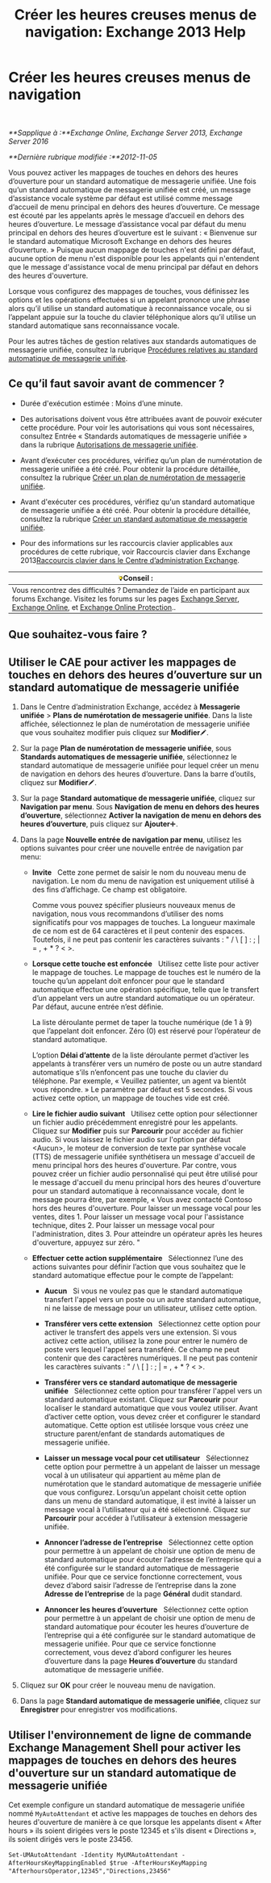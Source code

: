 ﻿---
title: 'Créer les heures creuses menus de navigation: Exchange 2013 Help'
TOCTitle: Créer les heures creuses menus de navigation
ms:assetid: bfe81ed6-9648-4882-8baf-ac93ea30a8ca
ms:mtpsurl: https://technet.microsoft.com/fr-fr/library/Bb232175(v=EXCHG.150)
ms:contentKeyID: 50479121
ms.date: 05/23/2018
mtps_version: v=EXCHG.150
ms.translationtype: MT
---

# Créer les heures creuses menus de navigation

 

_**Sapplique à :**Exchange Online, Exchange Server 2013, Exchange Server 2016_

_**Dernière rubrique modifiée :**2012-11-05_

Vous pouvez activer les mappages de touches en dehors des heures d’ouverture pour un standard automatique de messagerie unifiée. Une fois qu’un standard automatique de messagerie unifiée est créé, un message d’assistance vocale système par défaut est utilisé comme message d’accueil de menu principal en dehors des heures d’ouverture. Ce message est écouté par les appelants après le message d’accueil en dehors des heures d’ouverture. Le message d’assistance vocal par défaut du menu principal en dehors des heures d’ouverture est le suivant : « Bienvenue sur le standard automatique Microsoft Exchange en dehors des heures d’ouverture. » Puisque aucun mappage de touches n'est défini par défaut, aucune option de menu n'est disponible pour les appelants qui n'entendent que le message d'assistance vocal de menu principal par défaut en dehors des heures d'ouverture.

Lorsque vous configurez des mappages de touches, vous définissez les options et les opérations effectuées si un appelant prononce une phrase alors qu’il utilise un standard automatique à reconnaissance vocale, ou si l’appelant appuie sur la touche du clavier téléphonique alors qu’il utilise un standard automatique sans reconnaissance vocale.

Pour les autres tâches de gestion relatives aux standards automatiques de messagerie unifiée, consultez la rubrique [Procédures relatives au standard automatique de messagerie unifiée](um-auto-attendant-procedures-exchange-2013-help.md).

## Ce qu’il faut savoir avant de commencer ?

  - Durée d'exécution estimée : Moins d’une minute.

  - Des autorisations doivent vous être attribuées avant de pouvoir exécuter cette procédure. Pour voir les autorisations qui vous sont nécessaires, consultez Entrée « Standards automatiques de messagerie unifiée » dans la rubrique [Autorisations de messagerie unifiée](unified-messaging-permissions-exchange-2013-help.md).

  - Avant d’exécuter ces procédures, vérifiez qu’un plan de numérotation de messagerie unifiée a été créé. Pour obtenir la procédure détaillée, consultez la rubrique [Créer un plan de numérotation de messagerie unifiée](create-a-um-dial-plan-exchange-2013-help.md).

  - Avant d'exécuter ces procédures, vérifiez qu'un standard automatique de messagerie unifiée a été créé. Pour obtenir la procédure détaillée, consultez la rubrique [Créer un standard automatique de messagerie unifiée](create-a-um-auto-attendant-exchange-2013-help.md).

  - Pour des informations sur les raccourcis clavier applicables aux procédures de cette rubrique, voir Raccourcis clavier dans Exchange 2013[Raccourcis clavier dans le Centre d’administration Exchange](keyboard-shortcuts-in-the-exchange-admin-center-exchange-online-protection-help.md).

<table>
<thead>
<tr class="header">
<th><img src="images/Bb125224.tip(EXCHG.150).gif" title="Conseil" alt="Conseil" />Conseil :</th>
</tr>
</thead>
<tbody>
<tr class="odd">
<td>Vous rencontrez des difficultés ? Demandez de l’aide en participant aux forums Exchange. Visitez les forums sur les pages <a href="https://go.microsoft.com/fwlink/p/?linkid=60612">Exchange Server</a>, <a href="https://go.microsoft.com/fwlink/p/?linkid=267542">Exchange Online</a>, et <a href="https://go.microsoft.com/fwlink/p/?linkid=285351">Exchange Online Protection</a>..</td>
</tr>
</tbody>
</table>


## Que souhaitez-vous faire ?

## Utiliser le CAE pour activer les mappages de touches en dehors des heures d’ouverture sur un standard automatique de messagerie unifiée

1.  Dans le Centre d’administration Exchange, accédez à **Messagerie unifiée** \> **Plans de numérotation de messagerie unifiée**. Dans la liste affichée, sélectionnez le plan de numérotation de messagerie unifiée que vous souhaitez modifier puis cliquez sur **Modifier**![Icône Modifier](images/Bb124582.6f53ccb2-1f13-4c02-bea0-30690e6ea71d(EXCHG.150).gif "Icône Modifier").

2.  Sur la page **Plan de numérotation de messagerie unifiée**, sous **Standards automatiques de messagerie unifiée**, sélectionnez le standard automatique de messagerie unifiée pour lequel créer un menu de navigation en dehors des heures d’ouverture. Dans la barre d’outils, cliquez sur **Modifier**![Icône Modifier](images/Bb124582.6f53ccb2-1f13-4c02-bea0-30690e6ea71d(EXCHG.150).gif "Icône Modifier").

3.  Sur la page **Standard automatique de messagerie unifiée**, cliquez sur **Navigation par menu**. Sous **Navigation de menu en dehors des heures d’ouverture**, sélectionnez **Activer la navigation de menu en dehors des heures d’ouverture**, puis cliquez sur **Ajouter**![Icône Ajouter](images/JJ218640.c1e75329-d6d7-4073-a27d-498590bbb558(EXCHG.150).gif "Icône Ajouter").

4.  Dans la page **Nouvelle entrée de navigation par menu**, utilisez les options suivantes pour créer une nouvelle entrée de navigation par menu:
    
      - **Invite**   Cette zone permet de saisir le nom du nouveau menu de navigation. Le nom du menu de navigation est uniquement utilisé à des fins d’affichage. Ce champ est obligatoire.
        
        Comme vous pouvez spécifier plusieurs nouveaux menus de navigation, nous vous recommandons d’utiliser des noms significatifs pour vos mappages de touches. La longueur maximale de ce nom est de 64 caractères et il peut contenir des espaces. Toutefois, il ne peut pas contenir les caractères suivants : " / \\ \[ \] : ; | = , + \* ? \< \>.
    
      - **Lorsque cette touche est enfoncée**   Utilisez cette liste pour activer le mappage de touches. Le mappage de touches est le numéro de la touche qu’un appelant doit enfoncer pour que le standard automatique effectue une opération spécifique, telle que le transfert d’un appelant vers un autre standard automatique ou un opérateur. Par défaut, aucune entrée n’est définie.
        
        La liste déroulante permet de taper la touche numérique (de 1 à 9) que l’appelant doit enfoncer. Zéro (0) est réservé pour l’opérateur de standard automatique.
        
        L’option **Délai d’attente** de la liste déroulante permet d’activer les appelants à transférer vers un numéro de poste ou un autre standard automatique s’ils n’enfoncent pas une touche du clavier du téléphone. Par exemple, « Veuillez patienter, un agent va bientôt vous répondre. » Le paramètre par défaut est 5 secondes. Si vous activez cette option, un mappage de touches vide est créé.
    
      - **Lire le fichier audio suivant**   Utilisez cette option pour sélectionner un fichier audio précédemment enregistré pour les appelants. Cliquez sur **Modifier** puis sur **Parcourir** pour accéder au fichier audio. Si vous laissez le fichier audio sur l'option par défaut \<Aucun\>, le moteur de conversion de texte par synthèse vocale (TTS) de messagerie unifiée synthétisera un message d'accueil de menu principal hors des heures d'ouverture. Par contre, vous pouvez créer un fichier audio personnalisé qui peut être utilisé pour le message d'accueil du menu principal hors des heures d'ouverture pour un standard automatique à reconnaissance vocale, dont le message pourra être, par exemple, « Vous avez contacté Contoso hors des heures d'ouverture. Pour laisser un message vocal pour les ventes, dites 1. Pour laisser un message vocal pour l'assistance technique, dites 2. Pour laisser un message vocal pour l'administration, dites 3. Pour atteindre un opérateur après les heures d'ouverture, appuyez sur zéro. "
    
      - **Effectuer cette action supplémentaire**   Sélectionnez l’une des actions suivantes pour définir l’action que vous souhaitez que le standard automatique effectue pour le compte de l’appelant:
        
          - **Aucun**   Si vous ne voulez pas que le standard automatique transfert l'appel vers un poste ou un autre standard automatique, ni ne laisse de message pour un utilisateur, utilisez cette option.
        
          - **Transférer vers cette extension**   Sélectionnez cette option pour activer le transfert des appels vers une extension. Si vous activez cette action, utilisez la zone pour entrer le numéro de poste vers lequel l'appel sera transféré. Ce champ ne peut contenir que des caractères numériques. Il ne peut pas contenir les caractères suivants : " / \\ \[ \] : ; | = , + \* ? \< \>.
        
          - **Transférer vers ce standard automatique de messagerie unifiée**   Sélectionnez cette option pour transférer l'appel vers un standard automatique existant. Cliquez sur **Parcourir** pour localiser le standard automatique que vous voulez utiliser. Avant d’activer cette option, vous devez créer et configurer le standard automatique. Cette option est utilisée lorsque vous créez une structure parent/enfant de standards automatiques de messagerie unifiée.
        
          - **Laisser un message vocal pour cet utilisateur**   Sélectionnez cette option pour permettre à un appelant de laisser un message vocal à un utilisateur qui appartient au même plan de numérotation que le standard automatique de messagerie unifiée que vous configurez. Lorsqu’un appelant choisit cette option dans un menu de standard automatique, il est invité à laisser un message vocal à l’utilisateur qui a été sélectionné. Cliquez sur **Parcourir** pour accéder à l’utilisateur à extension messagerie unifiée.
        
          - **Annoncer l’adresse de l’entreprise**   Sélectionnez cette option pour permettre à un appelant de choisir une option de menu de standard automatique pour écouter l’adresse de l’entreprise qui a été configurée sur le standard automatique de messagerie unifiée. Pour que ce service fonctionne correctement, vous devez d’abord saisir l’adresse de l’entreprise dans la zone **Adresse de l’entreprise** de la page **Général** dudit standard.
        
          - **Annoncer les heures d’ouverture**   Sélectionnez cette option pour permettre à un appelant de choisir une option de menu de standard automatique pour écouter les heures d’ouverture de l’entreprise qui a été configurée sur le standard automatique de messagerie unifiée. Pour que ce service fonctionne correctement, vous devez d’abord configurer les heures d’ouverture dans la page **Heures d’ouverture** du standard automatique de messagerie unifiée.

5.  Cliquez sur **OK** pour créer le nouveau menu de navigation.

6.  Dans la page **Standard automatique de messagerie unifiée**, cliquez sur **Enregistrer** pour enregistrer vos modifications.

## Utiliser l'environnement de ligne de commande Exchange Management Shell pour activer les mappages de touches en dehors des heures d'ouverture sur un standard automatique de messagerie unifiée

Cet exemple configure un standard automatique de messagerie unifiée nommé `MyAutoAttendant` et active les mappages de touches en dehors des heures d'ouverture de manière à ce que lorsque les appelants disent « After hours » ils soient dirigées vers le poste 12345 et s'ils disent « Directions », ils soient dirigés vers le poste 23456.

    Set-UMAutoAttendant -Identity MyUMAutoAttendant -AfterHoursKeyMappingEnabled $true -AfterHoursKeyMapping "AfterhoursOperator,12345","Directions,23456"

